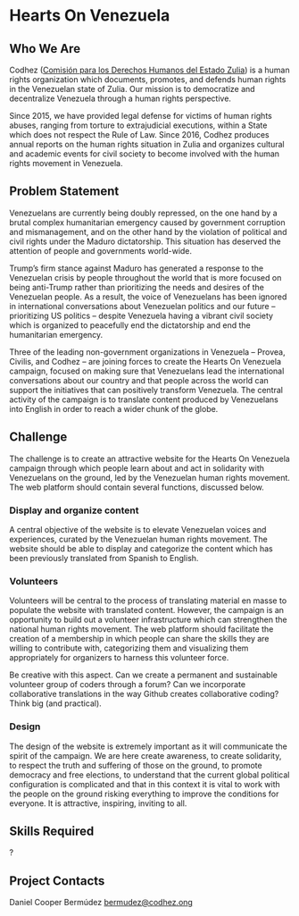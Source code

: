 # Hearts On Venezuela

## Who We Are
Codhez ([Comisión para los Derechos Humanos del Estado Zulia](http://www.codhez.ong/)) is a human rights organization which documents, promotes, and defends human rights in the Venezuelan state of Zulia. Our mission is to democratize and decentralize Venezuela through a human rights perspective.

Since 2015, we have provided legal defense for victims of human rights abuses, ranging from torture to extrajudicial executions, within a State which does not respect the Rule of Law. Since 2016, Codhez produces annual reports on the human rights situation in Zulia and organizes cultural and academic events for civil society to become involved with the human rights movement in Venezuela.

## Problem Statement
Venezuelans are currently being doubly repressed, on the one hand by a brutal complex humanitarian emergency caused by government corruption and mismanagement, and on the other hand by the violation of political and civil rights under the Maduro dictatorship. This situation has deserved the attention of people and governments world-wide.

Trump’s firm stance against Maduro has generated a response to the Venezuelan crisis by people throughout the world that is more focused on being anti-Trump rather than prioritizing the needs and desires of the Venezuelan people. As a result, the voice of Venezuelans has been ignored in international conversations about Venezuelan politics and our future – prioritizing US politics – despite Venezuela having a vibrant civil society which is organized to peacefully end the dictatorship and end the humanitarian emergency.

Three of the leading non-government organizations in Venezuela – Provea, Civilis, and Codhez – are joining forces to create the Hearts On Venezuela campaign, focused on making sure that Venezuelans lead the international conversations about our country and that people across the world can support the initiatives that can positively transform Venezuela. The central activity of the campaign is to translate content produced by Venezuelans into English in order to reach a wider chunk of the globe.

## Challenge
The challenge is to create an attractive website for the Hearts On Venezuela campaign through which people learn about and act in solidarity with Venezuelans on the ground, led by the Venezuelan human rights movement. The web platform should contain several functions, discussed below.

### Display and organize content
A central objective of the website is to elevate Venezuelan voices and experiences, curated by the Venezuelan human rights movement. The website should be able to display and categorize the content which has been previously translated from Spanish to English.

### Volunteers
Volunteers will be central to the process of translating material en masse to populate the website with translated content. However, the campaign is an opportunity to build out a volunteer infrastructure which can strengthen the national human rights movement. The web platform should facilitate the creation of a membership in which people can share the skills they are willing to contribute with, categorizing them and visualizing them appropriately for organizers to harness this volunteer force.

Be creative with this aspect. Can we create a permanent and sustainable volunteer group of coders through a forum? Can we incorporate collaborative translations in the way Github creates collaborative coding? Think big (and practical).

### Design
The design of the website is extremely important as it will communicate the spirit of the campaign. We are here create awareness, to create solidarity, to respect the truth and suffering of those on the ground, to promote democracy and free elections, to understand that the current global political configuration is complicated and that in this context it is vital to work with the people on the ground risking everything to improve the conditions for everyone. It is attractive, inspiring, inviting to all.

## Skills Required
?

## Project Contacts
Daniel Cooper Bermúdez
bermudez@codhez.ong
